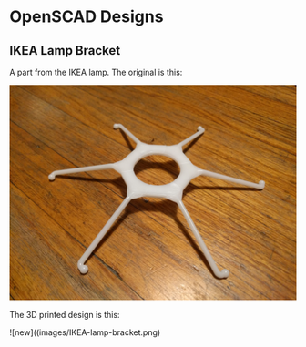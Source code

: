 # OpenSCAD Designs

## IKEA Lamp Bracket

A part from the IKEA lamp. The original is this:

![original](images/IKEA-lamp-bracket-original.jpg)

The 3D printed design is this:

![new]((images/IKEA-lamp-bracket.png)
